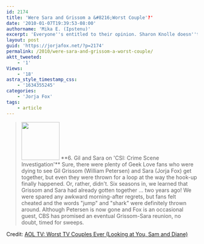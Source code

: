 ```yaml
---
id: 2174
title: 'Were Sara and Grissom a &#8216;Worst Couple'?'
date: '2010-01-07T19:39:53-08:00'
authorname: 'Mika E. (Ipstenu)'
excerpt: 'Everyone''s entitled to their opinion. Sharon Knolle doesn''t care for the jump-the-shark-ness of GSR.'
layout: post
guid: 'https://jorjafox.net/?p=2174'
permalink: /2010/were-sara-and-grissom-a-worst-couple/
aktt_tweeted:
    - '1'
Views:
    - '18'
astra_style_timestamp_css:
    - '1634355245'
categories:
    - 'Jorja Fox'
tags:
    - article
---
```


<blockquote><a href="//static.jorjafox.net/wordpress/2010/01/petersen-fox-csi-150a010610-fp.jpg"><img src="//static.jorjafox.net/wordpress/2010/01/petersen-fox-csi-150a010610-fp-100x100.jpg" alt="" title="petersen-fox-csi-150a010610-fp" width="100" height="100" class="alignleft size-thumbnail wp-image-2175" /></a>  **6. Gil and Sara on 'CSI: Crime Scene Investigation'**
Sure, there were plenty of Geek Love fans who were dying to see Gil Grissom (William Petersen) and Sara (Jorja Fox) get together, but even they were thrown for a loop at the way the hook-up finally happened. Or, rather, didn't. Six seasons in, we learned that Grissom and Sara had already gotten together ... two years ago! We were spared any awkward morning-after regrets, but fans felt cheated and the words "jump" and "shark" were definitely thrown around. Although Petersen is now gone and Fox is an occasional guest, CBS has promised an eventual Grissom-Sara reunion, no doubt, timed for sweeps.</blockquote>

Credit: <a href="http://insidetv.aol.com/2010/01/07/worst-tv-couples-ever/">AOL TV: Worst TV Couples Ever (Looking at You, Sam and Diane)</a>
